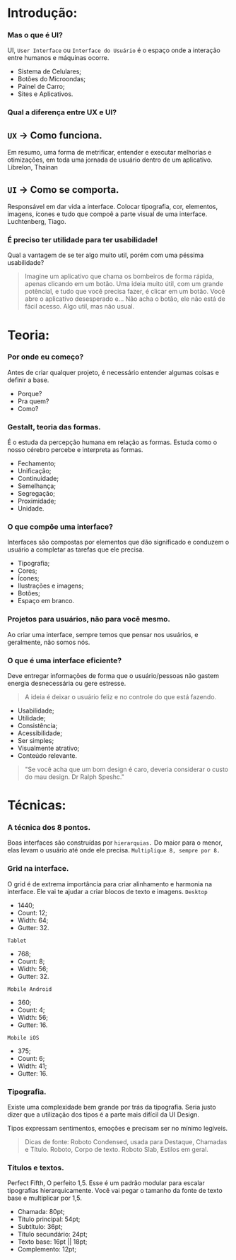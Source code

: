 # Introdução:
### Mas o que é UI?

UI, `User Interface` ou `Interface do Usuário` é o espaço onde a interação entre humanos e máquinas ocorre.
- Sistema de Celulares;
- Botões do Microondas;
- Painel de Carro;
- Sites e Aplicativos.


### Qual a diferença entre UX e UI?

## `UX` -> Como funciona.
Em resumo, uma forma de metrificar, entender e executar melhorias e otimizações, em toda uma jornada de usuário dentro de um aplicativo. Librelon, Thainan
## `UI` -> Como se comporta.
Responsável em dar vida a interface. Colocar tipografia, cor, elementos, imagens, ícones e tudo que compoẽ a parte visual de uma interface. Luchtenberg, Tiago.


### É preciso ter utilidade para ter usabilidade!
Qual a vantagem de se ter algo muito util, porém com uma péssima usabilidade?
> Imagine um aplicativo que chama os bombeiros de forma rápida, apenas clicando em um botão. Uma ideia muito útil, com um grande potêncial, e tudo que você precisa fazer, é clicar em um botão. Você abre o aplicativo desesperado e... Não acha o botão, ele não está de fácil acesso. Algo util, mas não usual.


# Teoria:
### Por onde eu começo?
Antes de criar qualquer projeto, é necessário entender algumas coisas e definir a base.
- Porque?
- Pra quem?
- Como?

### Gestalt, teoria das formas.
É o estuda da percepção humana em relação as formas. Estuda como o nosso cérebro percebe e interpreta as formas.
- Fechamento;
- Unificação;
- Continuidade;
- Semelhança;
- Segregação;
- Proximidade;
- Unidade.

### O que compõe uma interface?
Interfaces são compostas por elementos que dão significado e conduzem o usuário a completar as tarefas que ele precisa.
- Tipografia;
- Cores;
- Ícones;
- Ilustrações e imagens;
- Botões;
- Espaço em branco.

### Projetos para usuários, não para você mesmo.
Ao criar uma interface, sempre temos que pensar nos usuários, e geralmente, não somos nós.

### O que é uma interface eficiente?
Deve entregar informações de forma que o usuário/pessoas não gastem energia desnecessária ou gere estresse.
> A ideia é deixar o usuário feliz e no controle do que está fazendo.
- Usabilidade;
- Utilidade;
- Consistência;
- Acessibilidade;
- Ser simples;
- Visualmente atrativo;
- Conteúdo relevante.

> "Se você acha que um bom design é caro, deveria considerar o custo do mau design. Dr Ralph Speshc."


# Técnicas:
### A técnica dos 8 pontos.
Boas interfaces são construídas por `hierarquias.` Do maior para o menor, elas levam o usuário até onde ele precisa.
`Multiplique 8, sempre por 8.`

### Grid na interface.
O grid é de extrema importância para criar alinhamento e harmonia na interface. Ele vai te ajudar a criar blocos de texto e imagens.
`Desktop`
- 1440;
- Count: 12;
- Width: 64;
- Gutter: 32.

`Tablet`
- 768;
- Count: 8;
- Width: 56;
- Gutter: 32.

`Mobile Android`
- 360;
- Count: 4;
- Width: 56;
- Gutter: 16.

`Mobile iOS`
- 375;
- Count: 6;
- Width: 41;
- Gutter: 16.

### Tipografia.
Existe uma complexidade bem grande por trás da tipografia. Seria justo dizer que a utilização dos tipos é a parte mais difícil da UI Design.

Tipos expressam sentimentos, emoções e precisam ser no mínimo legíveis.
> Dicas de fonte: 
> Roboto Condensed, usada para Destaque, Chamadas e Título.
> Roboto, Corpo de texto.
> Roboto Slab, Estilos em geral.

### Títulos e textos.
Perfect Fifth, O perfeito 1,5.
Esse é um padrão modular para escalar tipografias hierarquicamente. Você vai pegar o tamanho da fonte de texto base e multiplicar por 1,5.
- Chamada: 80pt;
- Título principal: 54pt;
- Subtítulo: 36pt;
- Título secundário: 24pt;
- Texto base: 16pt || 18pt;
- Complemento: 12pt;
